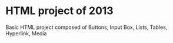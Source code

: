 # HTML project of 2013
 Basic HTML project composed of Buttons, Input Box, Lists, Tables, Hyperlink, Media
